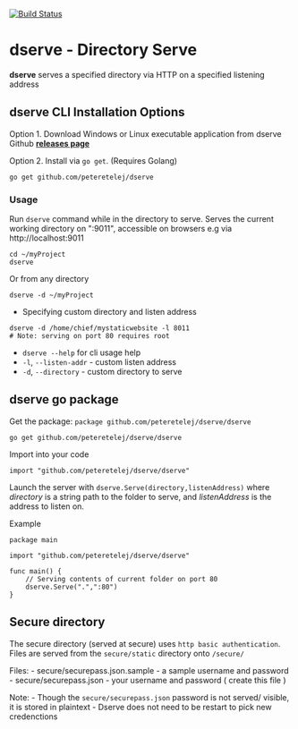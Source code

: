 [![Build Status](https://travis-ci.org/peteretelej/dserve.svg?branch=master)](https://travis-ci.org/peteretelej/dserve)

# dserve - Directory Serve

__dserve__ serves a specified directory via HTTP on a specified listening address

## dserve CLI Installation Options

Option 1. Download Windows or Linux executable application from dserve Github **[releases page](https://github.com/peteretelej/dserve/releases)**

Option 2. Install via `go get`. (Requires Golang)

```
go get github.com/peteretelej/dserve
```

### Usage

Run `dserve` command while in the directory to serve. Serves the current working directory on ":9011", accessible on browsers e.g via http://localhost:9011

```
cd ~/myProject
dserve
```

Or from any directory
```
dserve -d ~/myProject
``` 

- Specifying custom directory and listen address
```
dserve -d /home/chief/mystaticwebsite -l 8011
# Note: serving on port 80 requires root
```

- `dserve --help` for cli usage help
- `-l`, `--listen-addr` - custom listen address
- `-d`, `--directory` - custom directory to serve

## dserve go package

Get the package: `package github.com/peteretelej/dserve/dserve`

```
go get github.com/peteretelej/dserve/dserve
```

Import into your code
```
import "github.com/peteretelej/dserve/dserve"
```

Launch the server with `dserve.Serve(directory,listenAddress)` where _directory_ is a string path to the folder to serve, and _listenAddress_ is the address to listen on.

Example
```
package main

import "github.com/peteretelej/dserve/dserve"

func main() {
	// Serving contents of current folder on port 80
	dserve.Serve(".",":80")
}
```
## Secure directory
The secure directory (served at secure) uses `http basic authentication`. Files are served from the `secure/static` directory onto `/secure/`

Files:
	- secure/securepass.json.sample - a sample username and password
	- secure/securepass.json - your username and password ( create this file )

Note: 
	- Though the `secure/securepass.json` password is not served/ visible, it is stored in plaintext
	- Dserve does not need to be restart to pick new credenctions
